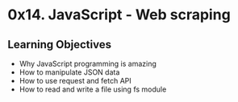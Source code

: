 <h1>0x14. JavaScript - Web scraping</h1>
<h2>Learning Objectives</h2>
<ul>
<li>Why JavaScript programming is amazing</li>
<li>How to manipulate JSON data</li>
<li>How to use request and fetch API</li>
<li>How to read and write a file using fs module</li>
</ul>
